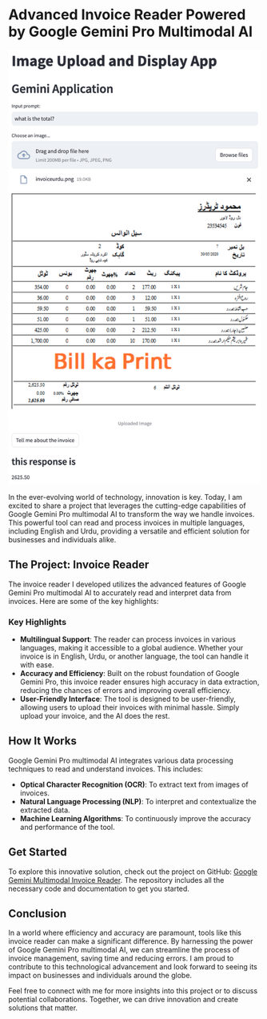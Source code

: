 # Advanced Invoice Reader Powered by Google Gemini Pro Multimodal AI

![Invoice Reader](https://github.com/leodeveloper/gemini-multimodel/blob/main/GeminiModelUrdu.png)

In the ever-evolving world of technology, innovation is key. Today, I am excited to share a project that leverages the cutting-edge capabilities of Google Gemini Pro multimodal AI to transform the way we handle invoices. This powerful tool can read and process invoices in multiple languages, including English and Urdu, providing a versatile and efficient solution for businesses and individuals alike.

## The Project: Invoice Reader

The invoice reader I developed utilizes the advanced features of Google Gemini Pro multimodal AI to accurately read and interpret data from invoices. Here are some of the key highlights:

### Key Highlights

- **Multilingual Support**: The reader can process invoices in various languages, making it accessible to a global audience. Whether your invoice is in English, Urdu, or another language, the tool can handle it with ease.
- **Accuracy and Efficiency**: Built on the robust foundation of Google Gemini Pro, this invoice reader ensures high accuracy in data extraction, reducing the chances of errors and improving overall efficiency.
- **User-Friendly Interface**: The tool is designed to be user-friendly, allowing users to upload their invoices with minimal hassle. Simply upload your invoice, and the AI does the rest.

## How It Works

Google Gemini Pro multimodal AI integrates various data processing techniques to read and understand invoices. This includes:

- **Optical Character Recognition (OCR)**: To extract text from images of invoices.
- **Natural Language Processing (NLP)**: To interpret and contextualize the extracted data.
- **Machine Learning Algorithms**: To continuously improve the accuracy and performance of the tool.

## Get Started

To explore this innovative solution, check out the project on GitHub: [Google Gemini Multimodal Invoice Reader](#). The repository includes all the necessary code and documentation to get you started.

## Conclusion

In a world where efficiency and accuracy are paramount, tools like this invoice reader can make a significant difference. By harnessing the power of Google Gemini Pro multimodal AI, we can streamline the process of invoice management, saving time and reducing errors. I am proud to contribute to this technological advancement and look forward to seeing its impact on businesses and individuals around the globe.

Feel free to connect with me for more insights into this project or to discuss potential collaborations. Together, we can drive innovation and create solutions that matter.
